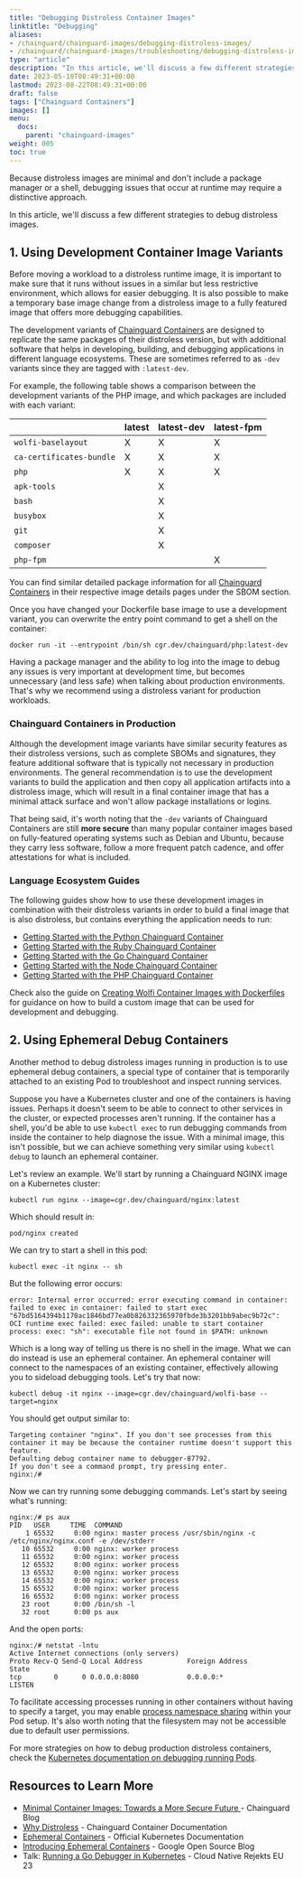 ```yaml
---
title: "Debugging Distroless Container Images"
linktitle: "Debugging"
aliases:
- /chainguard/chainguard-images/debugging-distroless-images/
- /chainguard/chainguard-images/troubleshooting/debugging-distroless-images/
type: "article"
description: "In this article, we'll discuss a few different strategies to debug distroless images, considering these images typically don't include a shell or package managers."
date: 2023-05-18T08:49:31+00:00
lastmod: 2023-08-22T08:49:31+00:00
draft: false
tags: ["Chainguard Containers"]
images: []
menu:
  docs:
    parent: "chainguard-images"
weight: 005
toc: true
---
```


Because distroless images are minimal and don't include a package manager or a shell, debugging issues that occur at runtime may require a distinctive approach.

In this article, we'll discuss a few different strategies to debug distroless images.

## 1. Using Development Container Image Variants

Before moving a workload to a distroless runtime image, it is important to make sure that it runs without issues in a similar but less restrictive environment, which allows for easier debugging. It is also possible to make a temporary base image change from a distroless image to a fully featured image that offers more debugging capabilities.

The development variants of [Chainguard Containers](/chainguard/chainguard-images/) are designed to replicate the same packages of their distroless version, but with additional software that helps in developing, building, and debugging applications in different language ecosystems. These are sometimes referred to as `-dev` variants since they are tagged with `:latest-dev`.

For example, the following table shows a comparison between the development variants of the PHP image, and which packages are included with each variant:


|                      	| latest | latest-dev | latest-fpm |
|--------------------------|--------|------------|------------|
| `wolfi-baselayout`   	| X  	| X      	| X      	|
| `ca-certificates-bundle` | X  	| X      	| X      	|
| `php`                	| X  	| X      	| X      	|
| `apk-tools`          	|    	| X      	|        	|
| `bash`               	|    	| X      	|        	|
| `busybox`            	|    	| X      	|        	|
| `git`                	|    	| X      	|        	|
| `composer`           	|    	| X      	|        	|
| `php-fpm`            	|    	|        	| X      	|

You can find similar detailed package information for all [Chainguard Containers](https://images.chainguard.dev) in their respective image details pages under the SBOM section.

Once you have changed your Dockerfile base image to use a development variant, you can overwrite the entry point command to get a shell on the container:

```shell
docker run -it --entrypoint /bin/sh cgr.dev/chainguard/php:latest-dev
```

Having a package manager and the ability to log into the image to debug any issues is very important at development time, but becomes unnecessary (and less safe) when talking about production environments. That's why we recommend using a distroless variant for production workloads.

### Chainguard Containers in Production
Although the development image variants have similar security features as their distroless versions, such as complete SBOMs and signatures, they feature additional software that is typically not necessary in production environments. The general recommendation is to use the development variants to build the application and then copy all application artifacts into a distroless image, which will result in a final container image that has a minimal attack surface and won't allow package installations or logins.

That being said, it's worth noting that the `-dev` variants of Chainguard Containers are still **more secure** than many popular container images based on fully-featured operating systems such as Debian and Ubuntu, because they carry less software, follow a more frequent patch cadence, and offer attestations for what is included.

### Language Ecosystem Guides
The following guides show how to use these development images in combination with their distroless variants in order to build a final image that is also distroless, but contains everything the application needs to run:

- [Getting Started with the Python Chainguard Container](/chainguard/chainguard-images/getting-started/python/)
- [Getting Started with the Ruby Chainguard Container](/chainguard/chainguard-images/getting-started/ruby/)
- [Getting Started with the Go Chainguard Container](/chainguard/chainguard-images/getting-started/go/)
- [Getting Started with the Node Chainguard Container](/chainguard/chainguard-images/getting-started/node/)
- [Getting Started with the PHP Chainguard Container](/chainguard/chainguard-images/getting-started/php/)

Check also the guide on [Creating Wolfi Container Images with Dockerfiles](/open-source/wolfi/wolfi-with-dockerfiles/) for guidance on how to build a custom image that can be used for development and debugging.


## 2. Using Ephemeral Debug Containers

Another method to debug distroless images running in production is to use ephemeral debug containers, a special type of container that is temporarily attached to an existing Pod to troubleshoot and inspect running services.

Suppose you have a Kubernetes cluster and one of the containers is having issues. Perhaps it doesn't seem to be able to connect to other services in the cluster, or expected processes aren't running. If the container has a shell, you'd be able to use `kubectl exec` to run debugging commands from inside the container to help diagnose the issue. With a minimal image, this isn't possible, but we can achieve something very similar using `kubectl debug` to launch an ephemeral container.

Let's review an example. We'll start by running a Chainguard NGINX image on a Kubernetes cluster:

```shell
kubectl run nginx --image=cgr.dev/chainguard/nginx:latest
```

Which should result in:

```output
pod/nginx created
```

We can try to start a shell in this pod:

```shell
kubectl exec -it nginx -- sh
```

But the following error occurs:

```output
error: Internal error occurred: error executing command in container: failed to exec in container: failed to start exec "67bd5164394b1170ac1846bd77ea0b826332365970fbde3b3201bb9abec9b72c": OCI runtime exec failed: exec failed: unable to start container process: exec: "sh": executable file not found in $PATH: unknown
```

Which is a long way of telling us there is no shell in the image. What we can do instead is use an ephemeral container. An ephemeral container will connect to the namespaces of an existing container, effectively allowing you to sideload debugging tools. Let's try that now:

```shell
kubectl debug -it nginx --image=cgr.dev/chainguard/wolfi-base --target=nginx
```

You should get output similar to:

```output
Targeting container "nginx". If you don't see processes from this container it may be because the container runtime doesn't support this feature.
Defaulting debug container name to debugger-87792.
If you don't see a command prompt, try pressing enter.
nginx:/#
```

Now we can try running some debugging commands. Let's start by seeing what's running:

```shell
nginx:/# ps aux
PID   USER     TIME  COMMAND
    1 65532     0:00 nginx: master process /usr/sbin/nginx -c /etc/nginx/nginx.conf -e /dev/stderr
   10 65532     0:00 nginx: worker process
   11 65532     0:00 nginx: worker process
   12 65532     0:00 nginx: worker process
   13 65532     0:00 nginx: worker process
   14 65532     0:00 nginx: worker process
   15 65532     0:00 nginx: worker process
   16 65532     0:00 nginx: worker process
   23 root      0:00 /bin/sh -l
   32 root      0:00 ps aux
```

And the open ports:

```shell
nginx:/# netstat -lntu
Active Internet connections (only servers)
Proto Recv-Q Send-Q Local Address           Foreign Address         State
tcp        0      0 0.0.0.0:8080            0.0.0.0:*               LISTEN
```

To facilitate accessing processes running in other containers without having to specify a target, you may enable [process namespace sharing](https://kubernetes.io/docs/tasks/configure-pod-container/share-process-namespace/) within your Pod setup. It's also worth noting that the filesystem may not be accessible due to default user permissions.

For more strategies on how to debug production distroless containers, check the [Kubernetes documentation on debugging running Pods](https://kubernetes.io/docs/tasks/debug/debug-application/debug-running-pod/).

## Resources to Learn More

- [Minimal Container Images: Towards a More Secure Future ](https://www.chainguard.dev/unchained/minimal-container-images-towards-a-more-secure-future) - Chainguard Blog
- [Why Distroless](/chainguard/chainguard-images/overview/) - Chainguard Container Documentation
- [Ephemeral Containers](https://kubernetes.io/docs/concepts/workloads/pods/ephemeral-containers/) - Official Kubernetes Documentation
- [Introducing Ephemeral Containers](https://opensource.googleblog.com/2022/01/Introducing%20Ephemeral%20Containers.html) - Google Open Source Blog
- Talk: [Running a Go Debugger in Kubernetes](https://www.youtube.com/watch?v=V3SrFyMxmq4&t=2691s) - Cloud Native Rejekts EU 23
